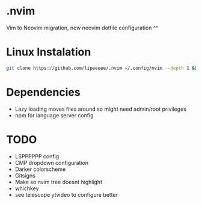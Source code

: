 # .nvim
Vim to Neovim migration,
new neovim dotfile configuration ^^

# Linux Instalation
```bash
git clone https://github.com/lipeeeee/.nvim ~/.config/nvim --depth 1 && nvim
```

# Dependencies
- Lazy loading moves files around so might need admin/root privileges
- npm for language server config

# TODO
- LSPPPPPP config
- CMP dropdown configuration
- Darker colorscheme
- Gitsigns
- Make so nvim tree doesnt highlight
- whichkey
- see telescope ytvideo to configure better
